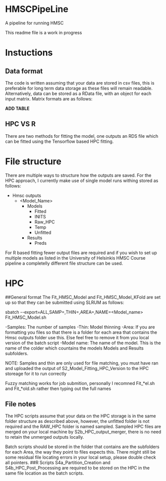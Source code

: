 # HMSCPipeLine
A pipeline for running HMSC

This readme file is a work in progress

# Instuctions
## Data format
The code is written assuming that your data are stored in csv files, this is preferable for long term data storage as these files will remain readable. Alternatively, data can be stored as a RData file, with an object for each input matrix.
Matrix formats are as follows:

__ADD TABLE__

## HPC VS R
There are two methods for fitting the model, one outputs an RDS file which can be fitted using the Tensorflow based HPC fitting.

# File structure
There are multiple ways to structure how the outputs are saved. For the HPC approach, I currently make use of single model runs withing stored as follows:
- Hmsc outputs
  - <Model_Name>
    - Models
      - Fitted
      - INITS
      - Raw_HPC
      - Temp
      - Unfitted
    - Results
      - Preds

For R based fitting fewer output files are required and if you wish to set up multiple models as listed in the University of Helsinkis HMSC Course pipeline a completelly different file structure can be used.

# HPC
##General format
The Fit_HMSC_Model and Fit_HMSC_Model_KFold are set up so that they can be submitted using SLRUM as follows:

sbatch --export=ALL,SAMP=<samples>,THIN=<thin>,AREA=<Area>,NAME=<Model_name> Fit_HMSC_Model.sh

-Samples: The number of samples
-Thin: Model thinning
-Area: If you are formatting you files so that there is a folder for each area that contains the Hmsc outputs folder use this. Else feel free to remove it from you local version of the batch script
-Model name: The name of the model. This is the name of the colder which countains the models Models and Results subfolders.

NOTE: Samples and thin are only used for file matching, you must have ran and uploaded the output of S2_Model_Fitting_HPC_Version to the HPC storeage for it to run correctly 

Fuzzy matching works for job submition, personally I recomned Fit_*el.sh and Fit_*old.sh rather then typing out the full names

## File notes
The HPC scripts assume that your data on the HPC storage is in the same folder structure as described above, however, the unfitted folder is not required and the RAW_HPC folder is named sampled.
Sampled HPC files are merged on your local machine by S2b_HPC_output_merger, there is no need to retain the unmerged outputs locally.

Batch scripts should be stored in the folder that contains are the subfolders for each Area, the way they point to files expects this. There might still be some residual file locating errors in your local setup, please double check all pointers.
##R Scripts
S4a_Partition_Creation and S4b_HPC_Post_Processing are required to be stored on the HPC in the same file location as the batch scripts.

